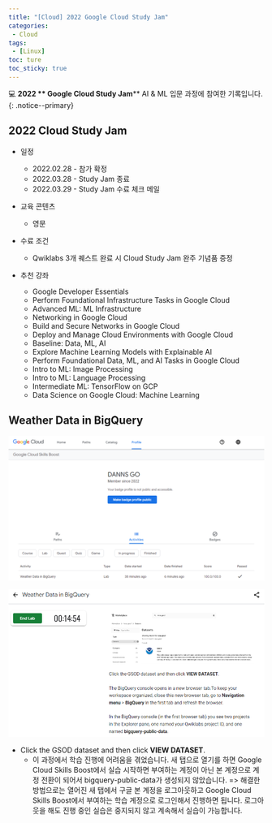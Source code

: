 ```yaml
---
title: "[Cloud] 2022 Google Cloud Study Jam"
categories:
 - Cloud
tags:
 - [Linux]
toc: ture
toc_sticky: true
---
```


💻 **2022 ** Google Cloud Study Jam**** AI & ML 입문 과정에 참여한 기록입니다.
{: .notice--primary}

## 2022 Cloud Study Jam

- 일정
  - 2022.02.28 - 참가 확정
  - 2022.03.28 - Study Jam 종료
  - 2022.03.29 - Study Jam 수료 체크 메일

- 교육 콘텐츠
  - 영문
- 수료 조건
  - Qwiklabs 3개 퀘스트 완료 시 Cloud Study Jam 완주 기념품 증정
- 추천 강좌
  - Google Developer Essentials
  - Perform Foundational Infrastructure Tasks in Google Cloud
  - Advanced ML: ML Infrastructure
  - Networking in Google Cloud
  - Build and Secure Networks in Google Cloud
  - Deploy and Manage Cloud Environments with Google Cloud
  - Baseline: Data, ML, AI
  - Explore Machine Learning Models with Explainable AI
  - Perform Foundational Data, ML, and AI Tasks in Google Cloud
  - Intro to ML: Image Processing
  - Intro to ML: Language Processing
  - Intermediate ML: TensorFlow on GCP
  - Data Science on Google Cloud: Machine Learning



## Weather Data in BigQuery

![googlecloud](../images/2022-02-28-cloud-220228/155999588-a3e11784-dbd0-415d-a73c-0a64b1c364f5.png)

![googlecloud2](../images/2022-02-28-cloud-220228/155999647-2e5405d3-3a03-4fca-a327-342b94228669.png)

- Click the GSOD dataset and then click **VIEW DATASET**.
  - 이 과정에서 학습 진행에 어려움을 겪었습니다. 새 탭으로 열기를 하면 Google Cloud Skills Boost에서 실습 시작하면 부여하는 계정이 아닌 본 계정으로 계정 전환이 되어서 bigquery-public-data가 생성되지 않았습니다.
    => 해결한 방법으로는 열어진 새 탭에서 구글 본 계정을 로그아웃하고 Google Cloud Skills Boost에서 부여하는 학습 계정으로 로그인해서 진행하면 됩니다. 로그아웃을 해도 진행 중인 실습은 중지되지 않고 계속해서 실습이 가능합니다.

